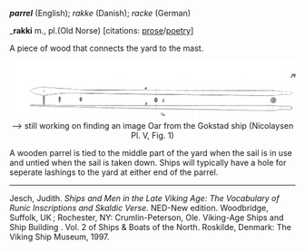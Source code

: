 **_parrel_** (English); _rakke_ (Danish); _racke_ (German)

_**rakki** m., pl.(Old Norse) [citations: [prose](https://onp.ku.dk/onp/onp.php?c514861)/[poetry](https://lexiconpoeticum.org/m.php?p=lemma&i=66385)]

A piece of wood that connects the yard to the mast. 

<div align="center">
  
  ![oar from Gokstad ship](../images/Nicolaysen_Oars.png)  --> still working on finding an image 
  Oar from the Gokstad ship (Nicolaysen Pl. V, Fig. 1)

</div>

A wooden parrel is tied to the middle part of the yard when the sail is in use and untied when the sail is taken down. Ships will typically have a hole for seperate lashings to the yard at either end of the parrel. 

---

  Jesch, Judith. _Ships and Men in the Late Viking Age: The Vocabulary of Runic Inscriptions and Skaldic Verse._ NED-New edition. Woodbridge, Suffolk, UK ; Rochester, NY: 
  Crumlin-Peterson, Ole. Viking-Age Ships and Ship Building . Vol. 2 of Ships & Boats of the North. Roskilde, Denmark: The Viking Ship Museum, 1997. 




